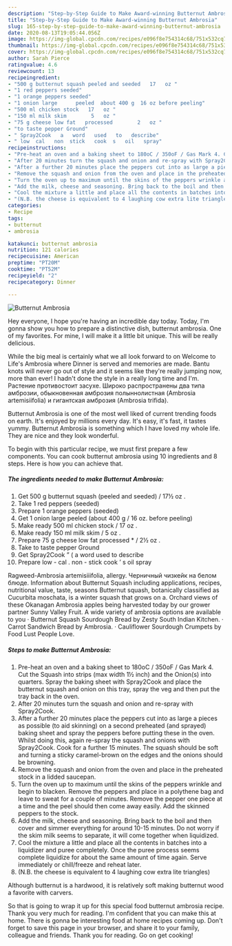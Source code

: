 ```yaml
---
description: "Step-by-Step Guide to Make Award-winning Butternut Ambrosia"
title: "Step-by-Step Guide to Make Award-winning Butternut Ambrosia"
slug: 165-step-by-step-guide-to-make-award-winning-butternut-ambrosia
date: 2020-08-13T19:05:44.056Z
image: https://img-global.cpcdn.com/recipes/e096f8e754314c68/751x532cq70/butternut-ambrosia-recipe-main-photo.jpg
thumbnail: https://img-global.cpcdn.com/recipes/e096f8e754314c68/751x532cq70/butternut-ambrosia-recipe-main-photo.jpg
cover: https://img-global.cpcdn.com/recipes/e096f8e754314c68/751x532cq70/butternut-ambrosia-recipe-main-photo.jpg
author: Sarah Pierce
ratingvalue: 4.6
reviewcount: 13
recipeingredient:
- "500 g butternut squash peeled and seeded   17   oz "
- "1 red peppers seeded"
- "1 orange peppers seeded"
- "1 onion large      peeled  about 400 g  16 oz before peeling"
- "500 ml chicken stock   17   oz "
- "150 ml milk skim        5   oz "
- "75 g cheese low fat   processed        2   oz "
- "to taste pepper Ground"
- " Spray2Cook   a   word   used   to   describe"
- " low  cal   non  stick   cook  s   oil   spray"
recipeinstructions:
- "Pre-heat an oven and a baking sheet to 180oC / 350oF / Gas Mark 4. Cut the Squash into strips (max width 1½ inch) and the Onion(s) into quarters. Spray the baking sheet with Spray2Cook and place the butternut squash and onion on this tray, spray the veg and then put the tray back in the oven."
- "After 20 minutes turn the squash and onion and re-spray with Spray2Cook."
- "After a further 20 minutes place the peppers cut into as large a pieces as possible (to aid skinning) on a second preheated (and sprayed) baking sheet and spray the peppers before putting these in the oven. Whilst doing this, again re-spray the squash and onions with Spray2Cook. Cook for a further 15 minutes. The squash should be soft and turning a sticky caramel-brown on the edges and the onions should be browning."
- "Remove the squash and onion from the oven and place in the preheated stock in a lidded saucepan."
- "Turn the oven up to maximum until the skins of the peppers wrinkle and begin to blacken. Remove the peppers and place in a polythene bag and leave to sweat for a couple of minutes. Remove the pepper one piece at a time and the peel should then come away easily. Add the skinned peppers to the stock."
- "Add the milk, cheese and seasoning. Bring back to the boil and then cover and simmer everything for around 10-15 minutes. Do not worry if the skim milk seems to separate, it will come together when liquidized."
- "Cool the mixture a little and place all the contents in batches into a liquidizer and puree completely. Once the puree process seems complete liquidize for about the same amount of time again. Serve immediately or chill/freeze and reheat later."
- "(N.B. the cheese is equivalent to 4 laughing cow extra lite triangles)"
categories:
- Recipe
tags:
- butternut
- ambrosia

katakunci: butternut ambrosia 
nutrition: 121 calories
recipecuisine: American
preptime: "PT20M"
cooktime: "PT52M"
recipeyield: "2"
recipecategory: Dinner

---
```



![Butternut Ambrosia](https://img-global.cpcdn.com/recipes/e096f8e754314c68/751x532cq70/butternut-ambrosia-recipe-main-photo.jpg)

Hey everyone, I hope you're having an incredible day today. Today, I'm gonna show you how to prepare a distinctive dish, butternut ambrosia. One of my favorites. For mine, I will make it a little bit unique. This will be really delicious.

While the big meal is certainly what we all look forward to on Welcome to Life&#39;s Ambrosia where Dinner is served and memories are made. Bantu knots will never go out of style and it seems like they&#39;re really jumping now, more than ever! I hadn&#39;t done the style in a really long time and I&#39;m. Растение противостоит засухе. Широко распространены два типа амброзии, обыкновенная амброзия полыннолистная (Ambrosia artemisiifolia) и гигантская амброзия (Ambrosia trifida).

Butternut Ambrosia is one of the most well liked of current trending foods on earth. It's enjoyed by millions every day. It's easy, it's fast, it tastes yummy. Butternut Ambrosia is something which I have loved my whole life. They are nice and they look wonderful.


To begin with this particular recipe, we must first prepare a few components. You can cook butternut ambrosia using 10 ingredients and 8 steps. Here is how you can achieve that.

<!--inarticleads1-->

##### The ingredients needed to make Butternut Ambrosia:

1. Get 500 g butternut squash (peeled and seeded) /  17½   oz .
1. Take 1 red peppers (seeded)
1. Prepare 1 orange peppers (seeded)
1. Get 1 onion large      peeled  (about 400 g / 16 oz. before peeling)
1. Make ready 500 ml chicken stock /  17   oz .
1. Make ready 150 ml milk skim      /  5   oz .
1. Prepare 75 g cheese low fat   processed    *  /  2½   oz .
1. Take to taste pepper Ground
1. Get  Spray2Cook ” ( a   word   used   to   describe
1. Prepare  low - cal .  non - stick   cook ’ s   oil   spray


Ragweed-Ambrosia artemisiiifolia, allergy. Черничный чизкейк на белом блюде. Information about Butternut Squash including applications, recipes, nutritional value, taste, seasons Butternut squash, botanically classified as Cucurbita moschata, is a winter squash that grows on a. Orchard views of these Okanagan Ambrosia apples being harvested today by our grower partner Sunny Valley Fruit. A wide variety of ambrosia options are available to you · Butternut Squash Sourdough Bread by Zesty South Indian Kitchen. · Carrot Sandwich Bread by Ambrosia. · Cauliflower Sourdough Crumpets by Food Lust People Love. 

<!--inarticleads2-->

##### Steps to make Butternut Ambrosia:

1. Pre-heat an oven and a baking sheet to 180oC / 350oF / Gas Mark 4. Cut the Squash into strips (max width 1½ inch) and the Onion(s) into quarters. Spray the baking sheet with Spray2Cook and place the butternut squash and onion on this tray, spray the veg and then put the tray back in the oven.
1. After 20 minutes turn the squash and onion and re-spray with Spray2Cook.
1. After a further 20 minutes place the peppers cut into as large a pieces as possible (to aid skinning) on a second preheated (and sprayed) baking sheet and spray the peppers before putting these in the oven. Whilst doing this, again re-spray the squash and onions with Spray2Cook. Cook for a further 15 minutes. The squash should be soft and turning a sticky caramel-brown on the edges and the onions should be browning.
1. Remove the squash and onion from the oven and place in the preheated stock in a lidded saucepan.
1. Turn the oven up to maximum until the skins of the peppers wrinkle and begin to blacken. Remove the peppers and place in a polythene bag and leave to sweat for a couple of minutes. Remove the pepper one piece at a time and the peel should then come away easily. Add the skinned peppers to the stock.
1. Add the milk, cheese and seasoning. Bring back to the boil and then cover and simmer everything for around 10-15 minutes. Do not worry if the skim milk seems to separate, it will come together when liquidized.
1. Cool the mixture a little and place all the contents in batches into a liquidizer and puree completely. Once the puree process seems complete liquidize for about the same amount of time again. Serve immediately or chill/freeze and reheat later.
1. (N.B. the cheese is equivalent to 4 laughing cow extra lite triangles)


Although butternut is a hardwood, it is relatively soft making butternut wood a favorite with carvers. 

So that is going to wrap it up for this special food butternut ambrosia recipe. Thank you very much for reading. I'm confident that you can make this at home. There is gonna be interesting food at home recipes coming up. Don't forget to save this page in your browser, and share it to your family, colleague and friends. Thank you for reading. Go on get cooking!
